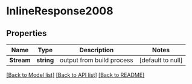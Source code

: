# InlineResponse2008

## Properties
Name | Type | Description | Notes
------------ | ------------- | ------------- | -------------
**Stream** | **string** | output from build process | [default to null]

[[Back to Model list]](../README.md#documentation-for-models) [[Back to API list]](../README.md#documentation-for-api-endpoints) [[Back to README]](../README.md)

